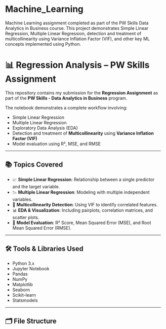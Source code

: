# Machine_Learning
Machine Learning assignment completed as part of the PW Skills Data Analytics in Business course. This project demonstrates Simple Linear Regression, Multiple Linear Regression, detection and treatment of multicollinearity using Variance Inflation Factor (VIF), and other key ML concepts implemented using Python.


# 📊 Regression Analysis – PW Skills Assignment

This repository contains my submission for the **Regression Assignment** as part of the **PW Skills - Data Analytics in Business** program.

The notebook demonstrates a complete workflow involving:
- Simple Linear Regression
- Multiple Linear Regression
- Exploratory Data Analysis (EDA)
- Detection and treatment of **Multicollinearity** using **Variance Inflation Factor (VIF)**
- Model evaluation using R², MSE, and RMSE

---

## 📚 Topics Covered

- 📈 **Simple Linear Regression**: Relationship between a single predictor and the target variable.
- 📉 **Multiple Linear Regression**: Modeling with multiple independent variables.
- 🧮 **Multicollinearity Detection**: Using VIF to identify correlated features.
- 📊 **EDA & Visualization**: Including pairplots, correlation matrices, and scatter plots.
- 🧪 **Model Evaluation**: R² Score, Mean Squared Error (MSE), and Root Mean Squared Error (RMSE).

---

## 🛠️ Tools & Libraries Used

- Python 3.x
- Jupyter Notebook
- Pandas
- NumPy
- Matplotlib
- Seaborn
- Scikit-learn
- Statsmodels

---

## 🗂️ File Structure


